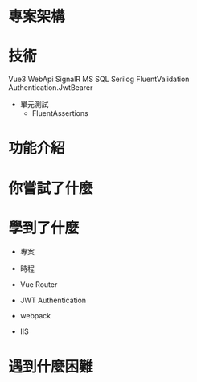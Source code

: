 # 專案架構 

# 技術 

Vue3
WebApi 
SignalR 
MS SQL
Serilog
FluentValidation
Authentication.JwtBearer

- 單元測試
  - FluentAssertions
    
# 功能介紹

# 你嘗試了什麼  

# 學到了什麼  

* 專案
* 時程

* Vue Router
* JWT Authentication
* webpack
* IIS

# 遇到什麼困難